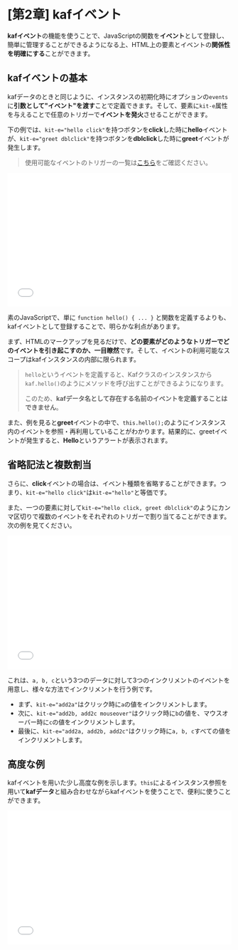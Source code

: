 # [第2章] kafイベント

**kafイベント**の機能を使うことで、JavaScriptの関数を**イベント**として登録し、簡単に管理することができるようになる上、HTML上の要素とイベントの**関係性を明確にする**ことができます。

## kafイベントの基本

kafデータのときと同じように、インスタンスの初期化時にオプションの`events`に**引数として"イベント"を渡す**ことで定義できます。そして、要素に`kit-e`属性を与えることで任意のトリガーで**イベントを発火**させることができます。

下の例では、`kit-e="hello click"`を持つボタンを**click**した時に**hello**イベントが、`kit-e="greet dblclick"`を持つボタンを**dblclick**した時に**greet**イベントが発生します。

> 使用可能なイベントのトリガーの一覧は[こちら](https://developer.mozilla.org/ja/docs/Web/Events)をご確認ください。

<iframe width="100%" height="300" src="//jsfiddle.net/mtsgi/n6ofqrkh/4/embedded/js,html,result/" allowfullscreen="allowfullscreen" allowpaymentrequest frameborder="0"></iframe>

素のJavaScriptで、単に `function hello() { ... }` と関数を定義するよりも、kafイベントとして登録することで、明らかな利点があります。

まず、HTMLのマークアップを見るだけで、**どの要素がどのようなトリガーでどのイベントを引き起こすのか、一目瞭然**です。そして、イベントの利用可能なスコープはkafインスタンスの内部に限られます。

> `hello`というイベントを定義すると、Kafクラスのインスタンスから`kaf.hello()`のようにメソッドを呼び出すことができるようになります。
>
> このため、**kafデータ名として存在する名前のイベントを定義することはできません**。

また、例を見ると**greet**イベントの中で、`this.hello();`のようにインスタンス内のイベントを参照・再利用していることがわかります。結果的に、greetイベントが発生すると、**Hello**というアラートが表示されます。

## 省略記法と複数割当

さらに、**click**イベントの場合は、イベント種類を省略することができます。つまり、`kit-e="hello click"`は`kit-e="hello"`と等価です。

また、一つの要素に対して`kit-e="hello click, greet dblclick"`のようにカンマ区切りで複数のイベントをそれぞれのトリガーで割り当てることができます。次の例を見てください。

<iframe width="100%" height="300" src="//jsfiddle.net/mtsgi/Lb8wyna7/18/embedded/js,html,result/" allowfullscreen="allowfullscreen" allowpaymentrequest frameborder="0"></iframe>

これは、`a, b, c`という3つのデータに対して3つのインクリメントのイベントを用意し、様々な方法でインクリメントを行う例です。

- まず、`kit-e="add2a"`はクリック時に`a`の値をインクリメントします。
- 次に、`kit-e="add2b, add2c mouseover"`はクリック時に`b`の値を、マウスオーバー時に`c`の値をインクリメントします。
- 最後に、`kit-e="add2a, add2b, add2c"`はクリック時に`a, b, c`すべての値をインクリメントします。

## 高度な例

kafイベントを用いた少し高度な例を示します。`this`によるインスタンス参照を用いて**kafデータ**と組み合わせながらkafイベントを使うことで、便利に使うことができます。

<iframe width="100%" height="300" src="//jsfiddle.net/mtsgi/6rav18qd/24/embedded/js,html,result/" allowfullscreen="allowfullscreen" allowpaymentrequest frameborder="0"></iframe>


